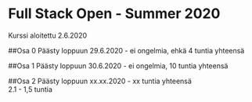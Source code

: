 # Full Stack Open - Summer 2020

Kurssi aloitettu 2.6.2020  
  
##Osa 0 
Päästy loppuun 29.6.2020 - ei ongelmia, ehkä 4 tuntia yhteensä  

##Osa 1 
Päästy loppuun 30.6.2020 - ei ongelmia, 10 tuntia yhteensä  

##Osa 2 
Päästy loppuun xx.xx.2020 - xx tuntia yhteensä  
2.1 - 1,5 tuntia